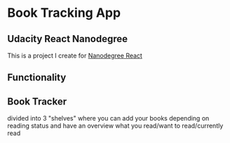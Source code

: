 # Book Tracking App
## Udacity React Nanodegree

This is a project I create for  [Nanodegree React](https://www.udacity.com/course/react-nanodegree--nd019)

## Functionality

Book Tracker
---
divided into 3 "shelves" where you can add your books depending on reading status
and have an overview what you read/want to read/currently read